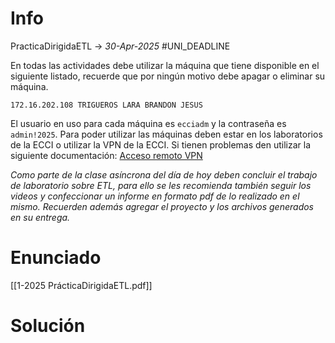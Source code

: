 # Info
PracticaDirigidaETL -> _30-Apr-2025_ #UNI_DEADLINE 

En todas las actividades debe utilizar la máquina que tiene disponible en el siguiente listado, recuerde que por ningún motivo debe apagar o eliminar su máquina.

```
172.16.202.108 TRIGUEROS LARA BRANDON JESUS
```

El usuario en uso para cada máquina es `ecciadm` y la contraseña es `admin!2025`.
Para poder utilizar las máquinas deben estar en los laboratorios de la ECCI o utilizar la VPN de la ECCI. Si tienen problemas den utilizar la siguiente documentación: [Acceso remoto VPN](https://www.ecci.ucr.ac.cr/colaboradores/procedimientos/acceso-remoto-por-red-privada-virtual-vpn-la-ecci)

_Como parte de la clase asíncrona del día de hoy deben concluir el trabajo de laboratorio sobre ETL, para ello se les recomienda también seguir los videos y confeccionar un informe en formato pdf de lo realizado en el mismo. Recuerden además agregar el proyecto y los archivos generados en su entrega._
# Enunciado
[[1-2025 PrácticaDirigidaETL.pdf]]

# Solución